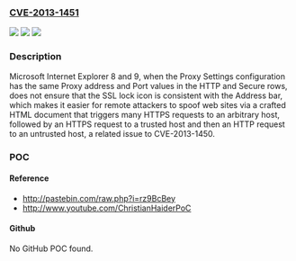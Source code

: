 ### [CVE-2013-1451](https://cve.mitre.org/cgi-bin/cvename.cgi?name=CVE-2013-1451)
![](https://img.shields.io/static/v1?label=Product&message=n%2Fa&color=blue)
![](https://img.shields.io/static/v1?label=Version&message=n%2Fa&color=blue)
![](https://img.shields.io/static/v1?label=Vulnerability&message=n%2Fa&color=brighgreen)

### Description

Microsoft Internet Explorer 8 and 9, when the Proxy Settings configuration has the same Proxy address and Port values in the HTTP and Secure rows, does not ensure that the SSL lock icon is consistent with the Address bar, which makes it easier for remote attackers to spoof web sites via a crafted HTML document that triggers many HTTPS requests to an arbitrary host, followed by an HTTPS request to a trusted host and then an HTTP request to an untrusted host, a related issue to CVE-2013-1450.

### POC

#### Reference
- http://pastebin.com/raw.php?i=rz9BcBey
- http://www.youtube.com/ChristianHaiderPoC

#### Github
No GitHub POC found.

